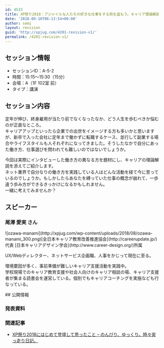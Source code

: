 ```yaml
---
id: 4533
title: XP祭り2018：アジャイルな人たちの好きな仕事をする術を盗もう。キャリア理論解説つき！（尾澤愛実さん）
date: '2018-09-10T06:13:54+00:00'
author: semi
layout: revision
guid: 'http://xpjug.com/4201-revision-v1/'
permalink: /4201-revision-v1/
---
```


## セッション情報

- セッションID：A-5-2
- 時間：15:15～15:30（15分）
- 会場：A（1F 102室 前）
- タイプ：講演

## セッション内容

定年が伸び、終身雇用が当たり前でなくなったなか、どう人生を歩むべきか悩むのが正直なところ。  
キャリアアップといったら企業での出世をイメージする方も多いかと思いますが、新卒で入った会社に定年まで働かずに転職するケース、並行して副業する場合やライフスタイルも人それぞれになってきました。そうしたなかで自分にあった働き方、仕事選びを問われても難しいのではないでしょうか。

今回は実際にインタビューした働き方の異なる方を題材にし、キャリアの理論解説を添えてご紹介します。  
ネット業界で自分なりの働き方を実践している人はどんな活動を経て今に至っているのでしょうか。もしかしたらあなたを縛っていた仕事の概念が崩れて、一歩違う歩み方ができるきっかけになるかもしれません。  
一緒に考えてみませんか？

## スピーカー

### 尾澤 愛実 さん

<div class="profile">![ozawa-manami](http://xpjug.com/wp-content/uploads/2018/08/ozawa-manami_300.png)[全日本キャリア教育改善推進協会](http://careerupdate.jp/)代表  
[日本キャリアデザイン学会](http://www.career-design.org/)所属

UX/Webディレクター、ネットサービス企画職、人事をかじって現在に至る。

環境要因が多く、事前準備が難しいキャリア支援活動を実践中。  
学校現場でのキャリア教育支援や社会人向けのキャリア相談の場、キャリア支援者が集まる読書会を運営している。個別でもキャリアコーチングを実施なども行なっている。

</div>## 公開情報

### 発表資料

<script async="" class="speakerdeck-embed" data-id="6d94a3e0e48f4373891b0216253cff86" data-ratio="1.33333333333333" src="//speakerdeck.com/assets/embed.js"></script>

### 関連記事

- [XP祭り2018にはじめて登壇して思ったこと – のんびり、ゆっくり。時々突っ走り日記。](https://career-update.hatenadiary.jp/entry/2018/09/09/161212)